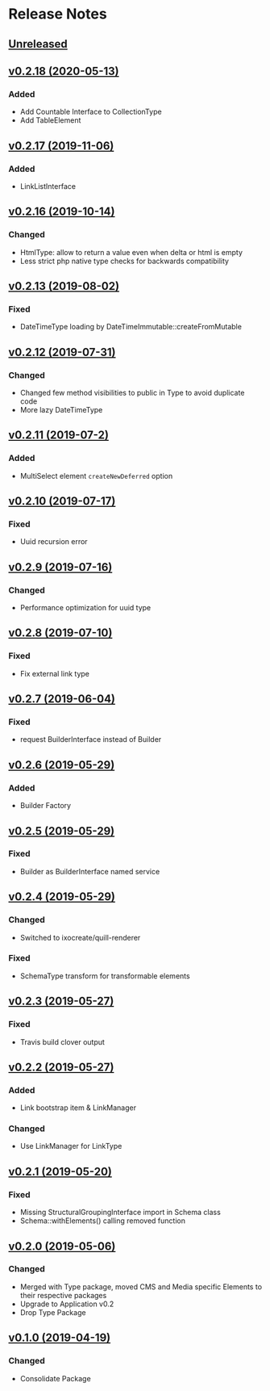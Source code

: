 # Release Notes

## [Unreleased](https://github.com/ixocreate/schema-package/compare/0.2.18...develop)

## [v0.2.18 (2020-05-13)](https://github.com/ixocreate/schema-package/compare/0.2.17...0.2.18)
### Added
- Add Countable Interface to CollectionType
- Add TableElement

## [v0.2.17 (2019-11-06)](https://github.com/ixocreate/schema-package/compare/0.2.16...0.2.17)
### Added
- LinkListInterface

## [v0.2.16 (2019-10-14)](https://github.com/ixocreate/schema-package/compare/0.2.13...0.2.16)
### Changed
- HtmlType: allow to return a value even when delta or html is empty
- Less strict php native type checks for backwards compatibility

## [v0.2.13 (2019-08-02)](https://github.com/ixocreate/schema-package/compare/0.2.12...0.2.13)
### Fixed
- DateTimeType loading by DateTimeImmutable::createFromMutable

## [v0.2.12 (2019-07-31)](https://github.com/ixocreate/schema-package/compare/0.2.11...0.2.12)
### Changed
- Changed few method visibilities to public in Type to avoid duplicate code
- More lazy DateTimeType

## [v0.2.11 (2019-07-2)](https://github.com/ixocreate/schema-package/compare/0.2.10...0.2.11)
### Added
- MultiSelect element `createNewDeferred` option

## [v0.2.10 (2019-07-17)](https://github.com/ixocreate/schema-package/compare/0.2.9...0.2.10)
### Fixed
- Uuid recursion error

## [v0.2.9 (2019-07-16)](https://github.com/ixocreate/schema-package/compare/0.2.8...0.2.9)
### Changed
- Performance optimization for uuid type 

## [v0.2.8 (2019-07-10)](https://github.com/ixocreate/schema-package/compare/0.2.7...0.2.8)
### Fixed
- Fix external link type

## [v0.2.7 (2019-06-04)](https://github.com/ixocreate/schema-package/compare/0.2.6...0.2.7)
### Fixed
- request BuilderInterface instead of Builder

## [v0.2.6 (2019-05-29)](https://github.com/ixocreate/schema-package/compare/0.2.5...0.2.6)
### Added
- Builder Factory

## [v0.2.5 (2019-05-29)](https://github.com/ixocreate/schema-package/compare/0.2.4...0.2.5)
### Fixed
- Builder as BuilderInterface named service 

## [v0.2.4 (2019-05-29)](https://github.com/ixocreate/schema-package/compare/0.2.3...0.2.4)
### Changed
- Switched to ixocreate/quill-renderer
### Fixed
- SchemaType transform for transformable elements

## [v0.2.3 (2019-05-27)](https://github.com/ixocreate/schema-package/compare/0.2.2...0.2.3)
### Fixed
- Travis build clover output

## [v0.2.2 (2019-05-27)](https://github.com/ixocreate/schema-package/compare/0.2.1...0.2.2)
### Added
- Link bootstrap item & LinkManager 
### Changed
- Use LinkManager for LinkType

## [v0.2.1 (2019-05-20)](https://github.com/ixocreate/schema-package/compare/0.2.0...0.2.1)
### Fixed
- Missing StructuralGroupingInterface import in Schema class
- Schema::withElements() calling removed function

## [v0.2.0 (2019-05-06)](https://github.com/ixocreate/schema-package/compare/0.1.0...0.2.0)
### Changed
- Merged with Type package, moved CMS and Media specific Elements to their respective packages
- Upgrade to Application v0.2
- Drop Type Package

## [v0.1.0 (2019-04-19)](https://github.com/ixocreate/schema-package/compare/master...0.1.0)
### Changed
- Consolidate Package
